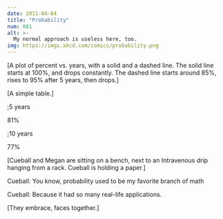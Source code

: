 ```yaml
---
date: 2011-04-04
title: "Probability"
num: 881
alt: >-
  My normal approach is useless here, too.
img: https://imgs.xkcd.com/comics/probability.png
---
```

[A plot of percent vs. years, with a solid and a dashed line. The solid line starts at 100%, and drops constantly. The dashed line starts around 85%, rises to 95% after 5 years, then drops.]

[A simple table.]

;5 years

81%

;10 years

77%

[Cueball and Megan are sitting on a bench, next to an Intravenous drip hanging from a rack. Cueball is holding a paper.]

Cueball: You know, probability used to be my favorite branch of math

Cueball: Because it had so many real-life applications.

[They embrace, faces together.]